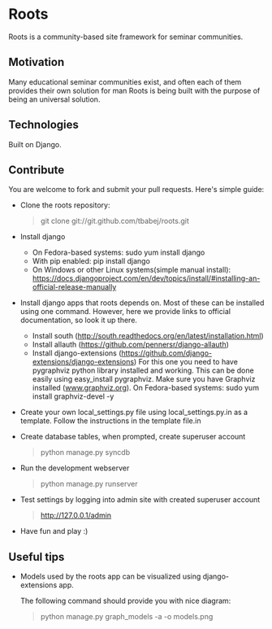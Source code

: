 Roots
=====

Roots is a community-based site framework for seminar communities.

Motivation
----------

Many educational seminar communities exist, and often each of them provides their own solution for man
Roots is being built with the purpose of being an universal solution.

Technologies
------------

Built on Django.

Contribute
----------

You are welcome to fork and submit your pull requests. Here's simple guide:

* Clone the roots repository:
    > git clone git://git.github.com/tbabej/roots.git

* Install django
  - On Fedora-based systems:
    sudo yum install django
  - With pip enabled:
    pip install django
  - On Windows or other Linux systems(simple manual install):
    https://docs.djangoproject.com/en/dev/topics/install/#installing-an-official-release-manually

* Install django apps that roots depends on. Most of these can be installed using one
  command. However, here we provide links to official documentation, so look it up there.

  - Install south (http://south.readthedocs.org/en/latest/installation.html)
  - Install allauth (https://github.com/pennersr/django-allauth)
  - Install django-extensions (https://github.com/django-extensions/django-extensions)
    For this one you need to have pygraphviz python library installed and working.
    This can be done easily using easy_install pygraphviz.  Make sure you have Graphviz
    installed (www.graphviz.org). On Fedora-based systems: sudo yum install graphviz-devel -y

* Create your own local_settings.py file using local_settings.py.in as a template.
  Follow the instructions in the template file.in

* Create database tables, when prompted, create superuser account
    > python manage.py syncdb

* Run the development webserver
    > python manage.py runserver

* Test settings by logging into admin site with created superuser account
    > http://127.0.0.1/admin

* Have fun and play :)

Useful tips
-----------

* Models used by the roots app can be visualized using django-extensions app.

  The following command should provide you with nice diagram:

  > python manage.py graph_models -a -o models.png
